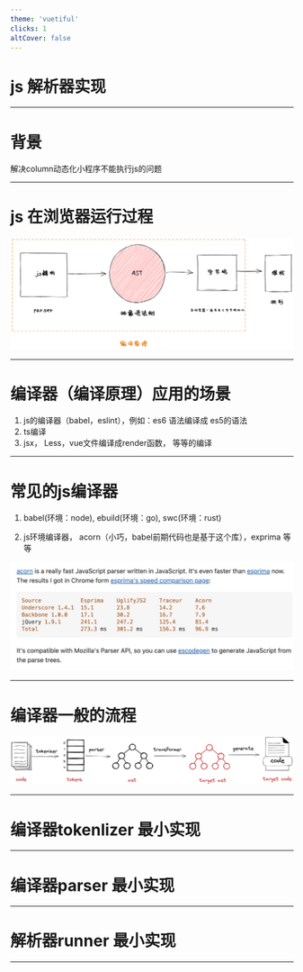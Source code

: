 ```yaml
---
theme: 'vuetiful'
clicks: 1
altCover: false 
---
```


# js 解析器实现
---
# 背景

解决column动态化小程序不能执行js的问题

---
# js 在浏览器运行过程

<img src="/img/ast.png">

---

# 编译器（编译原理）应用的场景

1. js的编译器（babel，eslint），例如：es6 语法编译成 es5的语法
2. ts编译
3. jsx， Less，vue文件编译成render函数， 等等的编译

---

# 常见的js编译器

1. babel(环境：node), ebuild(环境：go), swc(环境：rust)

2. js环境编译器， acorn（小巧，babel前期代码也是基于这个库），exprima 等等
<img src="/img/parser.png">

---

# 编译器一般的流程
<div class="pt-16">
<img src="/img/generatecode.png">
</div>


---

# 编译器tokenlizer 最小实现

<IframeCode url="https://codesandbox.io/embed/sweet-gagarin-rbx9j0?fontsize=14&hidenavigation=1&theme=dark"/>

---

# 编译器parser 最小实现

<IframeCode url="https://codesandbox.io/embed/suspicious-yonath-cc7dzp?fontsize=14&hidenavigation=1&theme=dark"/>

---

# 解析器runner 最小实现

<IframeCode url="https://codesandbox.io/embed/friendly-pike-dubzkn?fontsize=14&hidenavigation=1&theme=dark"/>

---


